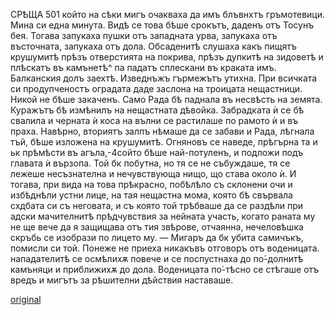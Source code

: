 ﻿СРѢЩА
501
който на сѣки мигъ очакваха да имъ блъвнхтъ гръмотевици.
Мина си една минута. Видѣ се това бѣше срокътъ, даденъ отъ Тосунъ бея.
Тогава запукаха пушки отъ западната урва, запукаха отъ въсточната, запукаха отъ дола. Обсаденитѣ слушаха какъ пищятъ крушумитѣ прѣзъ отверстията на покрива, прѣзъ дупкитѣ на зидоветѣ и плѣскатъ въ камънетѣ^ па падатъ сплескани въ краката имъ.
Балканския долъ заехтѣ.
Изведнъжъ гърмежътъ утихна.
При всичката си продупченостъ оградата даде заслона на троицата нещастници. Никой не бѣше закаченъ. Само Рада бѣ паднала въ несвѣсть на земята. Куражътъ бѣ измѣнилъ на нещастната дѣвойка. Забрадката ѝ се бѣ свалила и черната ѝ коса на вълни се растилаше по рамото ѝ и въ праха.
Навѣрно, вториятъ залпъ нѣмаше да се забави и Рада, лѣгнала тъй, бѣше изложена на крушумитѣ.
Огняновъ се наведе, прѣгърна та и ьк прѣмѣсти въ агъла,-4сойто бѣше най-потуленъ, и подложи подъ главата ѝ вързопа. Той бк побутна, но тя се не събуждаше, тя се лежеше несъзнателна и нечувствующа нищо, що става около ѝ. И тогава, при вида на това прѣкрасно, побѣлѣло съ склонени очи и избѣднѣли устни лице, на тая нещастна мома, която бѣ свървала схдбата си съ неговата, и съ която той трѣбваше да се раздѣли при адски мачителнитѣ прѣдчувствия за нейната участь, когато раната му не ще вече да я защищава отъ тия звѣрове, отчаянна, нечеловѣшка скръбь се изобрази по лицето му.
— Мигаръ да бк убита самичъкъ, помисли си той.
Понеже не приеха никакъвъ отговоръ отъ воденицата. нападателитѣ се осмѣлихѫ повече и се поспустнаха до по́-долнитѣ камъняци и приближихѫ до дола. Воденицата по́-тѣсно се стѣгаше отъ вредъ и мигътъ за рѣшителни дѣйствия наставаше.

[original](images/554.jpg)